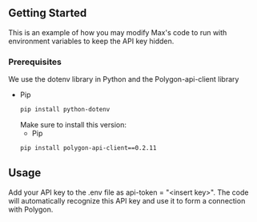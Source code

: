 <!-- GETTING STARTED -->
## Getting Started

This is an example of how you may modify Max's code to run with environment variables to keep the API key hidden.

### Prerequisites

We use the dotenv library in Python and the Polygon-api-client library
* Pip
  ```sh
  pip install python-dotenv
  ```
  Make sure to install this version:
  * Pip
  ```sh
  pip install polygon-api-client==0.2.11
  ```

<!-- USAGE EXAMPLES -->
## Usage

Add your API key to the .env file as api-token = "\<insert key>". The code will automatically recognize this API key and use it to form a connection with Polygon.



